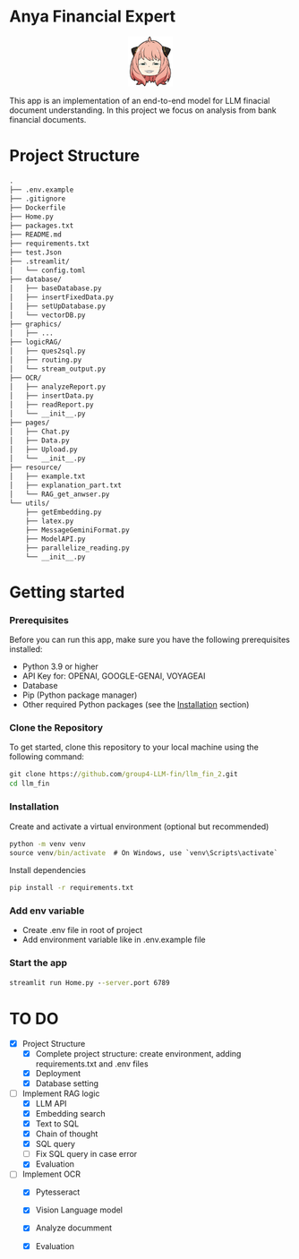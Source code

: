 # Anya Financial Expert
<p align="center">
  <img src="graphics/anya_logo.png" alt="Logo" width="80">
</p>

This app is an implementation of an end-to-end model for LLM finacial document understanding. In this project we focus on analysis from bank financial documents.

# Project Structure

```plaintext
.
├── .env.example
├── .gitignore
├── Dockerfile
├── Home.py
├── packages.txt
├── README.md
├── requirements.txt
├── test.Json
├── .streamlit/
│   └── config.toml
├── database/
│   ├── baseDatabase.py
│   ├── insertFixedData.py
│   ├── setUpDatabase.py
│   └── vectorDB.py
├── graphics/
│   ├── ...
├── logicRAG/
│   ├── ques2sql.py
│   ├── routing.py
│   └── stream_output.py
├── OCR/
│   ├── analyzeReport.py
│   ├── insertData.py
│   ├── readReport.py
│   └── __init__.py
├── pages/
│   ├── Chat.py
│   ├── Data.py
│   ├── Upload.py
│   └── __init__.py
├── resource/
│   ├── example.txt
│   ├── explanation_part.txt
│   └── RAG_get_anwser.py
└── utils/
    ├── getEmbedding.py
    ├── latex.py
    ├── MessageGeminiFormat.py
    ├── ModelAPI.py
    ├── parallelize_reading.py
    └── __init__.py

```
# Getting started

### Prerequisites

Before you can run this app, make sure you have the following prerequisites installed:

- Python 3.9 or higher
- API Key for: OPENAI, GOOGLE-GENAI, VOYAGEAI
- Database
- Pip (Python package manager)
- Other required Python packages (see the [Installation](#installation) section)

### Clone the Repository

To get started, clone this repository to your local machine using the following command:

```cmd
git clone https://github.com/group4-LLM-fin/llm_fin_2.git
cd llm_fin
```
### Installation
Create and activate a virtual environment (optional but recommended)
```cmd
python -m venv venv
source venv/bin/activate  # On Windows, use `venv\Scripts\activate`
```
Install dependencies
```cmd
pip install -r requirements.txt
```

### Add env variable
- Create .env file in root of project
- Add environment variable like in .env.example file

### Start the app
```cmd
streamlit run Home.py --server.port 6789
```

# TO DO
- [x] Project Structure
  - [x]  Complete project structure: create environment, adding requirements.txt and .env files
  - [x]  Deployment
  - [x]  Database setting
- [ ] Implement RAG logic
  - [x] LLM API
  - [x] Embedding search
  - [x] Text to SQL
  - [x] Chain of thought
  - [x] SQL query
  - [ ] Fix SQL  query in case error
  - [x] Evaluation
- [ ] Implement OCR
  - [x] Pytesseract
  - [x] Vision Language model
  - [x] Analyze documment
  - [x] Evaluation
  
